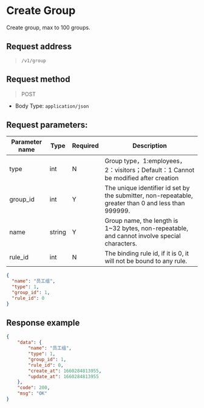 # Create Group

Create group, max to 100 groups.

## Request address

> `/v1/group`

## Request method

> POST

- Body Type: `application/json`

## Request parameters: 

| Parameter name | Type   | Required | Description                                                  |
| -------------- | ------ | -------- | ------------------------------------------------------------ |
| type           | int    | N        | Group type，1:employees，2：visitors；Default：1  </n>Cannot be modified after creation |
| group_id       | int    | Y        | The unique identifier id set by the submitter, non-repeatable, greater than 0 and less than 999999. |
| name           | string | Y        | Group name, the length is 1\~32 bytes, non-repeatable, and cannot involve special characters. |
| rule_id        | int    | N        | The binding rule id, if it is 0, it will not be bound to any rule. |

```json
{
  "name": "员工组",
  "type": 1,
  "group_id": 1,
  "rule_id": 0
}
```
## Response example

```json
{
    "data": {
        "name": "员工组",
        "type": 1,
        "group_id": 1,
        "rule_id": 0,
        "create_at": 1660284813955,
        "update_at": 1660284813955
    },
    "code": 200,
    "msg": "OK"
}